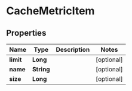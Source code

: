 
# CacheMetricItem

## Properties
Name | Type | Description | Notes
------------ | ------------- | ------------- | -------------
**limit** | **Long** |  |  [optional]
**name** | **String** |  |  [optional]
**size** | **Long** |  |  [optional]



